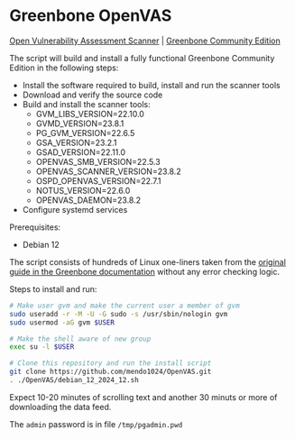 # Greenbone OpenVAS
[Open Vulnerability Assessment Scanner](https://www.openvas.org/) | [Greenbone Community Edition](https://greenbone.github.io/docs/latest/index.html)

The script will build and install a fully functional Greenbone Community Edition in the following steps:
- Install the software required to build, install and run the scanner tools
- Download and verify the source code
- Build and install the scanner tools:
  - GVM_LIBS_VERSION=22.10.0
  - GVMD_VERSION=23.8.1
  - PG_GVM_VERSION=22.6.5
  - GSA_VERSION=23.2.1
  - GSAD_VERSION=22.11.0
  - OPENVAS_SMB_VERSION=22.5.3
  - OPENVAS_SCANNER_VERSION=23.8.2
  - OSPD_OPENVAS_VERSION=22.7.1
  - NOTUS_VERSION=22.6.0
  - OPENVAS_DAEMON=23.8.2
- Configure systemd services

Prerequisites:
- Debian 12

The script consists of hundreds of Linux one-liners taken from the [original guide in the Greenbone documentation](https://greenbone.github.io/docs/latest/22.4/source-build/index.html) without any error checking logic.

Steps to install and run:
```bash
# Make user gvm and make the current user a member of gvm
sudo useradd -r -M -U -G sudo -s /usr/sbin/nologin gvm
sudo usermod -aG gvm $USER

# Make the shell aware of new group
exec su -l $USER

# Clone this repository and run the install script
git clone https://github.com/mendo1024/OpenVAS.git
. ./OpenVAS/debian_12_2024_12.sh
```
Expect 10-20 minutes of scrolling text and another 30 minuts or more of downloading the data feed.

The `admin` password is in file `/tmp/pgadmin.pwd`
